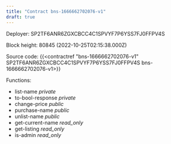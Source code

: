 ```yaml
---
title: "Contract bns-1666662702076-v1"
draft: true
---
```

Deployer: SP2TF6ANR6ZGXCBCC4C1SPVYF7P6YSS7FJ0FFPV4S


 



Block height: 80845 (2022-10-25T02:15:38.000Z)

Source code: {{<contractref "bns-1666662702076-v1" SP2TF6ANR6ZGXCBCC4C1SPVYF7P6YSS7FJ0FFPV4S bns-1666662702076-v1>}}

Functions:

* list-name _private_
* to-bool-response _private_
* change-price _public_
* purchase-name _public_
* unlist-name _public_
* get-current-name _read_only_
* get-listing _read_only_
* is-admin _read_only_
